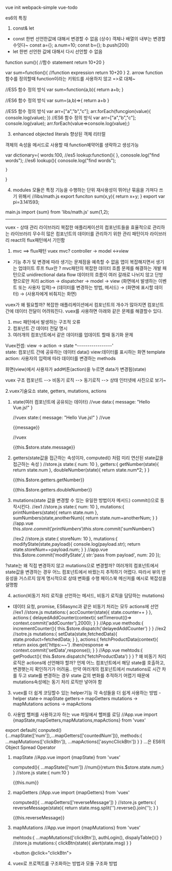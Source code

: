 vue init webpack-simple vue-todo

es6의 특징 

1. const& let
- const 한번 선언한값에 대해서 변경할 수 없음 (상수) 객체나 배열의 내부는 변경할수잇다~ const a={};
a.num=10;
const b={};
b.push(200)
- let 한번 선언한 값에 대해서 다시 선언할 수 없음

function sum(){
    //함수 statement
    return 10+20
}

var sum=function(){
    //function expression
    return 10+20
}
2. arrow function
함수를 정의할때 function이라는 키워드를 사용하지 않고 =>로 대체~

//ES5 함수 정의 방식
var sum=function(a,b){
    return a+b;
}

//ES6 함수 정의 방식
var sum=(a,b)=>{
    return a+b
}

//ES5 함수 정의 방식
var arr=["a","b","c"];
arr.forEach(funcgion(value){
    console.log(value);
})
//ES6 함수 정의 방식
var arr=["a","b","c"];
    console.log(value);
arr.forEach(value=>console.log(value);)

3. enhanced objected literals 향상된 객체 리터럴

객체의 속성을 메서드로 사용할 때 function예약어를 생략하고 생성가능

var dictionary={
    words:100,
    //es5
    lookup:function(){
    },
        conosole.log("find words");
    //es6
    lookup(){
        conosole.log("find words");

    }
}

4. modules
모듈은 특정 기능을 수행하는 단위 
재사용성이 뛰어난 묶음을 가져다 쓰기 위해서 
//libs/math.js
export funciton sum(x,y){
    return x+y;
}
export var pi=3.141593;

main.js
import {sum} from 'libs/math.js'
sum(1,2);


---------------------------------------------------------
vuex - 상태 관리 라이브러리 
복잡한 애플리케이션의 컴포넌트들을 효율적으로 관리하는 라이브러리
무수히 많은 컴포넌트의 데이터를 관리하기 위한 관리 패턴이자 라이브러리
react의 flux패턴에서 기인함 

1. mvc ==> flux패턴 vuex
mvc?
controller -> model <->view
- 기능 추가 및 변경에 따라 생기는 문제점을 예측할 수 없음 앱이 복잡해지면서 생기는 업데이트 루프
flux란 ? mvc패턴의 복잡한 데이터 흐름 문제를 해결하는 개발 패턴으로 unidirectional data flow
데이터의 흐름이 여러 갈래로 나뉘지 않고 단방향으로만 처리 
acition -> dispatcher -> model -> view
(화면에서 발생하는 이벤트 또는 사용자 입력)-> (데이터를 변경하는 방법, 메서드) -> (화면에 표시할 데이터) -> (사용자에게 비춰지는 화면)

vuex가 왜 필요할까?
복잡한 애플리케이션에서 컴포넌트의 개수가 많아지면 컴포넌트 간에 데이터 전달이 어려워진다. 
vuex를 사용하면 아래와 같은 문제를 해결할수 있다. 
1) mvc 패턴에서 발생하는 구조적 오류
2) 컴포넌트 간 데이터 전달 명시
3) 여러개의 컴포넌트에서 같은 데이터를 업데이트 할때 동기화 문제 

Vuex컨셉: 
view -> action -> state 
  ^-----------------'  
state: 컴포넌트 간에 공유하는 데이터 data()
view:데이터를 표시하는 화면 template
action: 사용자의 입력에 따라 데이터를 변경하는 methods

화면(view)에서 사용자가 add버튼(action)을 누르면 data가 변경됨(state)

vuex 구조
컴포넌트 --> 비동기 로직 --> 동기로직 --> 상태
인터넷에 사진으로 보기~ 


2.vuex기술요소
state, getters, mutations, actions
1) state(여러 컴포넌트에 공유되는 데이터)
    //vue
    data:{
        message: "Hello Vue.js!"
    }

    //vuex 
    state:{
        message: "Hello Vue.js!"
    }
    //vue
    <p>{{message}} </p>
    //vuex 
    <p>{{this.$store.state.message}}</p>
2) getters(state값을 접근하는 속성이자, computed() 처럼 미리 연산된 state값을 접근하는 속성 )
    //store.js
    state:{
        num: 10 
    },
    getters:{
        getNumber(state){
            return state.num
        },
        doubleNumber(state){
            return state.num*2;
        }
    }
    <p>{{this.$store.getters.getNumber}}</p>
    <p>{{this.$store.getters.doubleNumber}}</p>

    

3) mutations(state 값을 변경할 수 있는 유일한 방법이자 메서드)
commit()으로 동작시킨다. 
    //ex1
    //store.js
    state:{
        num: 10 
    },
    mutations:{
        printNumbers(state){
            return state.num
        },
        sumNumbers(state,anotherNum){
            return state.num+anotherNum;
        }
    }
    //app.vue
    this.$store.commit('printNumbers')
    this.$store.commit('sumNumbers')
    
    //ex2
    //store.js
    state:{
        storeNum: 10 
    },
    mutations:{
        modifyState(state,payload){
            console.log(payload.str);
            return state.storeNum+=payload.num;
        }
    }
    //app.vue
    this.$store.commit('modifyState',{
        str:'pass from payload',
        num: 20
    });

?state는 왜 직접 변경하지 않고 mutations으로 변경할까?
여러개의 컴포넌트에서 state값을 변경하는 경우 어느 컴포넌트에서 바꿨는지 추적하기 어렵다. 따라서 뷰의 반응성을 거스르지 않게 명시적으로 상태 변화를 수행
페이스북 메신저를 예시로 복잡성을 설명함 

4) action(비동기 처리 로직을 선언하는 메서드, 비동기 로직을 담당하는 mutations)
- 데이터 요청, promise, ES6async과 같은 비동기 처리는 모두 actions에 선언
//ex1
    //store.js
    mutations:{
        accCounter(state){
            state.counter++
        }
    },
    actions:{
        delayedAddCounter(context){
            setTimerout(()=> context.commit('addCounter'),2000);
        }
    }
    //App.vue
    methods:{
        incrementCounter(){
            this.$store.dispatch('delayedAddCounter')
        }
    }
//ex2
    //sotre.js
    mutations:{
        setData(state,fetchedData){
            state.product=fetchedData;
        }
    },
    actions:{
        fetchProductData(context){
            return axios.get('https:~~')
                    .then(response => context.commit('setData',response));
        }
    }
    //App.vue
    mehtods:{
        getProduct(){
            this.$store.dispatch('fetchProductData')
        }
    }
? 왜 비동기 처리 로직은 actions에 선언해야 할까?
언제 어느 컴포넌트에서 해당 state를 호출하고, 변경햇는지 확인하기가 어려움.. 
만약 여러개의 컴포넌트에서 mutations로 시간 차를 두고 state를 변경하는 경우
state 값의 변화를 추적하기 어렵기 때문에 mutations속성에는 동기 처리 로직만 넣어야 함


3. vuex를 더 쉽게 코딩할수 있는 helper기능
각 속성들을 더 쉽게 사용하는 방법 - helper
state-> mapState
getters-> mapGetters
mutations -> mapMutations
actions -> mapActions

0) 사용법
핼퍼를 사용하고자 하는 vue 파일에서 핼퍼를 로딩
//App.vue
import {mapState,mapGetters,mapMutations,mapActions} from 'vuex'

export default{
    conputed(){...mapState(['num']),...mapGetters(['countedNum'])},
    methods:{
        ...mapMutations(['clickBtn']), ...mapActions(['asyncClickBtn'])
    }
}
...은 ES6의 Object Spread Operator

1) mapState
    //App.vue
    import {mapState} from 'vuex'

    computed(){
        ...mapState(['num'])
        //num(){return this.$store.state.num;}
    }
    //store.js
    state:{
        num:10
    }
    <p>{{this.num}}</p>
    <!-- <p>{{this.$store.state.num}}</p> -->
2) mapGetters
    //App.vue
    import {mapGetters} from 'vuex'

    computed(){
        ...mapGetters(['reverseMessage'])
    }
    //store.js
    getters:{
       reverseMessage(state){
           return state.msg.split('').reverse().join('');
       }
    }
    <p>{{this.reverseMessage}}</p>
    <!-- <p>{{this.$store.getters.reverseMessage}}</p> -->
3) mapMutations
    //App.vue
    import {mapMutations} from 'vuex'

    mehtods:{
        ...mapMutations(['clickBtn']),
        authLogin(),
        dispalyTable(){}
    }
    //store.js
    mutations:{
        clickBtn(state){
            alert(state.msg)
        }
    }

    <button @click="clickBtn"></button>
4. vuex로 프로젝트를 구조화하는 방법과 모듈 구조화 방법

